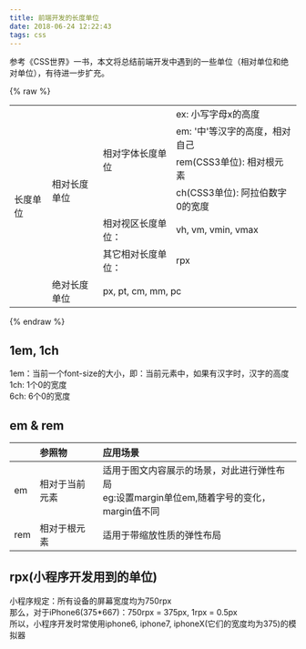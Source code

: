 ```yaml
---
title: 前端开发的长度单位
date: 2018-06-24 12:22:43
tags: css
---
```


参考《CSS世界》一书，本文将总结前端开发中遇到的一些单位（相对单位和绝对单位），有待进一步扩充。

<!-- more -->

{% raw %}
<table class="showline bg-none">
    <tr>
        <td rowspan="7" class="vertical-mid"> 长度单位 </td>
        <td rowspan="6" class="vertical-mid"> 相对长度单位 </td>
        <td rowspan="4" class="vertical-mid"> 相对字体长度单位 </td>
        <td> ex: 小写字母x的高度 </td>
    </tr>
    <tr>
        <td> em: '中'等汉字的高度，相对自己</td>
    </tr>
    <tr>
        <td> rem(CSS3单位): 相对根元素</td>
    </tr>
    <tr>
        <td> ch(CSS3单位): 阿拉伯数字0的宽度</td>
    </tr>
    <tr>
        <td> 相对视区长度单位：</td>
        <td> vh, vm, vmin, vmax</td>
    </tr>
    <tr>
        <td> 其它相对长度单位： </td>
        <td> rpx </td>
    </tr>
    <tr>
        <td> 绝对长度单位 </td>
        <td colspan="2"> px, pt, cm, mm, pc</td>
    </tr>
</table>
{% endraw %}

## 1em, 1ch
1em：当前一个font-size的大小，即：当前元素中，如果有汉字时，汉字的高度<br/>
1ch: 1个0的宽度<br/>
6ch: 6个0的宽度

## em & rem

|    |        参照物 |         应用场景         |
|:---|:--------------|:-------------------------|
| em | 相对于当前元素 | 适用于图文内容展示的场景，对此进行弹性布局 <br/> eg:设置margin单位em,随着字号的变化，margin值不同   |
| rem| 相对于根元素   | 适用于带缩放性质的弹性布局 |

## rpx(小程序开发用到的单位)
小程序规定：所有设备的屏幕宽度均为750rpx<br/>
那么，对于iPhone6(375*667)：750rpx = 375px, 1rpx = 0.5px<br/>
所以，小程序开发时常使用iphone6, iphone7, iphoneX(它们的宽度均为375)的模拟器